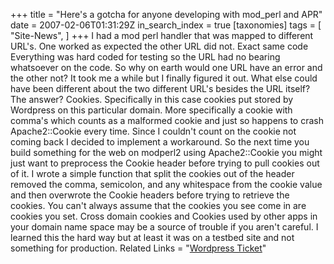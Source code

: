 +++
title = "Here's a gotcha for anyone developing with mod_perl and APR"
date = 2007-02-06T01:31:29Z
in_search_index = true
[taxonomies]
tags = [
    "Site-News",
]
+++
I had a mod perl handler that was mapped to different URL's. One worked as expected the other URL did not. Exact same code Everything was hard coded for testing so the URL had no bearing whatsoever on the code. So why on earth would one URL have an error and the other not? It took me a while but I finally figured it out. What else could have been different about the two different URL's besides the URL itself? The answer? Cookies. Specifically in this case cookies put stored by Wordpress on this particular domain. More specifically a cookie with comma's which counts as a malformed cookie and just so happens to crash Apache2::Cookie every time. Since I couldn't count on the cookie not coming back I decided to implement a workaround. So the next time you build something for the web on modperl2 using Apache2::Cookie you might just want to preprocess the Cookie header before trying to pull cookies out of it. I wrote a simple function that split the cookies out of the header removed the comma, semicolon, and any whitespace from the cookie value and then overwrote the Cookie headers before trying to retrieve the cookies. You can't always assume that the cookies you see come in are cookies you set. Cross domain cookies and Cookies used by other apps in your domain name space may be a source of trouble if you aren't careful. I learned this the hard way but at least it was on a testbed site and not something for production. Related Links = "<a href="http://trac.wordpress.org/ticket/2660">Wordpress Ticket</a>"
